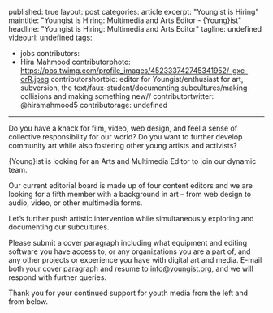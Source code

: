 published: true
layout: post
categories: article
excerpt: "Youngist is Hiring"
maintitle: "Youngist is Hiring: Multimedia and Arts Editor - {Young}ist"
headline: "Youngist is Hiring: Multimedia and Arts Editor"
tagline: undefined
videourl: undefined
tags:
- jobs
contributors:
- Hira Mahmood
contributorphoto: https://pbs.twimg.com/profile_images/452333742745341952/-gxc-orR.jpeg 
contributorshortbio: editor for Youngist/enthusiast for art, subversion, the text/faux-student/documenting subcultures/making collisions and making something new//
contributortwitter: @hiramahmood5
contributorage: undefined
---

Do you have a knack for film, video, web design, and feel a sense of collective responsibility for our world? Do you want to further develop community art while also fostering other young artists and activists?

<p>{Young}ist is looking for an Arts and Multimedia Editor to join our dynamic team. <p> Our current editorial board is made up of four content editors and we are looking for a fifth member with a background in art – from web design to audio, video, or other multimedia forms.

 Let’s further push artistic intervention while simultaneously exploring and documenting our subcultures. <p>Please submit a cover paragraph including what equipment and editing software you have access to, or any organizations you are a part of, and any other projects or experience you have with digital art and media. E-mail both your cover paragraph and resume to info@youngist.org, and we will respond with further queries.

<p>Thank you for your continued support for youth media from the left and from below.

